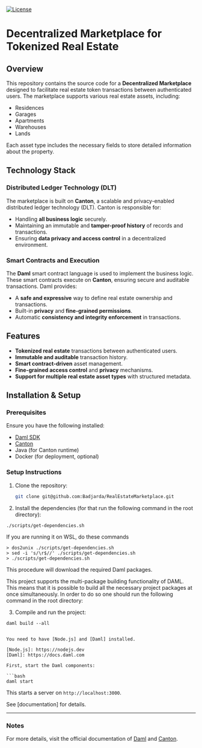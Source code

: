 [![License](https://img.shields.io/badge/License-Apache%202.0-blue.svg)](https://github.com/digital-asset/daml/blob/main/LICENSE)

# Decentralized Marketplace for Tokenized Real Estate

## Overview
This repository contains the source code for a **Decentralized Marketplace** designed to facilitate real estate token transactions between authenticated users. The marketplace supports various real estate assets, including:

- Residences
- Garages
- Apartments
- Warehouses
- Lands

Each asset type includes the necessary fields to store detailed information about the property.

## Technology Stack
### **Distributed Ledger Technology (DLT)**
The marketplace is built on **Canton**, a scalable and privacy-enabled distributed ledger technology (DLT). Canton is responsible for:
- Handling **all business logic** securely.
- Maintaining an immutable and **tamper-proof history** of records and transactions.
- Ensuring **data privacy and access control** in a decentralized environment.

### **Smart Contracts and Execution**
The **Daml** smart contract language is used to implement the business logic. These smart contracts execute on **Canton**, ensuring secure and auditable transactions. Daml provides:
- A **safe and expressive** way to define real estate ownership and transactions.
- Built-in **privacy** and **fine-grained permissions**.
- Automatic **consistency and integrity enforcement** in transactions.

## Features
- **Tokenized real estate** transactions between authenticated users.
- **Immutable and auditable** transaction history.
- **Smart contract-driven** asset management.
- **Fine-grained access control** and **privacy** mechanisms.
- **Support for multiple real estate asset types** with structured metadata.

## Installation & Setup
### **Prerequisites**
Ensure you have the following installed:
- [Daml SDK](https://docs.daml.com/getting-started/installation.html)
- [Canton](https://www.canton.io/getting-started/)
- Java (for Canton runtime)
- Docker (for deployment, optional)

### **Setup Instructions**
1. Clone the repository:
   ```sh
   git clone git@github.com:Badjarda/RealEstateMarketplace.git
   ```
2. Install the dependencies (for that run the following command in the root directory):
  ```
  ./scripts/get-dependencies.sh
  ```
  If you are running it on WSL, do these commands
  ```
  > dos2unix ./scripts/get-dependencies.sh
  > sed -i 's/\r$//' ./scripts/get-dependencies.sh
  > ./scripts/get-dependencies.sh
  ```
  This procedure will download the required Daml packages.

  This project supports the multi-package building functionality of DAML. This means that it is possible to build all the necessary project packages at once simultaneously. In order to do so one should run the following command in the root directory:

3. Compile and run the project:
  ```
  daml build --all
  
  
  You need to have [Node.js] and [Daml] installed.
  
  [Node.js]: https://nodejs.dev
  [Daml]: https://docs.daml.com
  
  First, start the Daml components:
  
  ```bash
  daml start
  ```
  This starts a server on `http://localhost:3000`.

See [documentation] for details.

---
### Notes
For more details, visit the official documentation of [Daml](https://docs.daml.com/) and [Canton](https://www.canton.io/).

